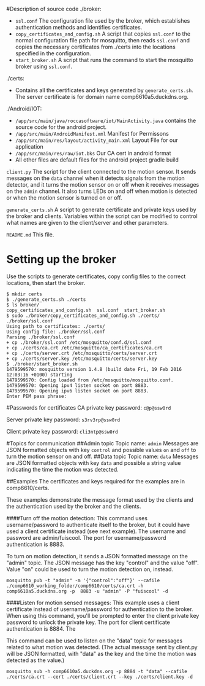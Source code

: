#Description of source code
./broker:
* `ssl.conf` The configuration file used by the broker, which establishes authentication methods and identifies certificates.
* `copy_certificates_and_config.sh` A script that copies `ssl.conf` to the normal configuration file path for mosquitto, then reads `ssl.conf` and copies the necessary certificates from ./certs into the locations specified in the configuration.
* `start_broker.sh` A script that runs the command to start the mosquitto broker using `ssl.conf`.

./certs:
* Contains all the certificates and keys generated by `generate_certs.sh`. The server certificate is for domain name comp6610a5.duckdns.org.

./Android/IOT:
* `/app/src/main/java/roccasoftware/iot/MainActivity.java` contains the source code for the android project.
* `/app/src/main/AndroidManifest.xml` Manifest for Permissons
* `/app/src/main/res/layout/activity_main.xml` Layout File for our application
* `/app/src/main/res/raw/iot.bks` Our CA cert in android format
* All other files are default files for the android project gradle build


`client.py` The script for the client connected to the motion sensor. It sends messages on the `data` channel when it detects signals from the motion detector, and it turns the motion sensor on or off when it receives messages on the `admin` channel. It also turns LEDs on and off when motion is detected or when the motion sensor is turned on or off.

`generate_certs.sh` A script to generate certificate and private keys used by the broker and clients. Variables within the script can be modified to control what names are given to the client/server and other parameters.

`README.md` This file.

# Setting up the broker
Use the scripts to generate certificates, copy config files to the correct locations, then start the broker. 
```
$ mkdir certs
$ ./generate_certs.sh ./certs
$ ls broker/
copy_certificates_and_config.sh  ssl.conf  start_broker.sh
$ sudo ./broker/copy_certificates_and_config.sh ./certs/ ./broker/ssl.conf 
Using path to certificates: ./certs/
Using config file: ./broker/ssl.conf
Parsing ./broker/ssl.conf
+ cp ./broker/ssl.conf /etc/mosquitto/conf.d/ssl.conf
+ cp ./certs/ca.crt /etc/mosquitto/ca_certificates/ca.crt
+ cp ./certs/server.crt /etc/mosquitto/certs/server.crt
+ cp ./certs/server.key /etc/mosquitto/certs/server.key
$ ./broker/start_broker.sh 
1479599570: mosquitto version 1.4.8 (build date Fri, 19 Feb 2016 12:03:16 +0100) starting
1479599570: Config loaded from /etc/mosquitto/mosquitto.conf.
1479599570: Opening ipv4 listen socket on port 8883.
1479599570: Opening ipv6 listen socket on port 8883.
Enter PEM pass phrase:
```

#Passwords for certificates
CA private key password: `c@p@ssw0rd` 

Server private key password: `s3rv3rp@ssw0rd` 

Client private key password: `cli3ntp@ssw0rd` 

#Topics for communication
##Admin topic
Topic name: `admin` 
Messages are JSON formatted objects with key `control` and possible values `on` and `off` to turn the motion sensor on and off.
##Data topic
Topic name: `data` 
Messages are JSON formatted objects with key `data` and possible a string value indicating the time the motion was detected.

##Examples
The certificates and keys required for the examples are in comp6610/certs.

These examples demonstrate the message format used by the clients and the authentication used by the broker and the clients.

####Turn off the motion detection:
This command uses username/password to authenticate itself to the broker, but it could have used a client certificate instead (see next example). The username and password are admin/fuiscool. The port for username/password authentication is 8883.

To turn on motion detection, it sends a JSON formatted message on the "admin" topic. The JSON message has the key "control" and the value "off". Value "on" could be used to turn the motion detection on, instead.
```
mosquitto_pub -t "admin" -m '{"control":"off"}' --cafile ./comp6610_working_folder/comp6610/certs/ca.crt -h comp6610a5.duckdns.org -p  8883 -u "admin" -P "fuiscool" -d
```

####Listen for motion sensed messages:
This example uses a client certificate instead of username/password for authentication to the broker. When using this command, you'll be prompted to enter the client private key password to unlock the private key. The port for client certificate authentication is 8884. The

This command can be used to listen on the "data" topic for messages related to what motion was detected. (The actual message sent by client.py will be JSON formatted, with "data" as the key and the time the motion was detected as the value.)
```
mosquitto_sub -h comp6610a5.duckdns.org -p 8884 -t "data" --cafile ./certs/ca.crt --cert ./certs/client.crt --key ./certs/client.key -d
```
